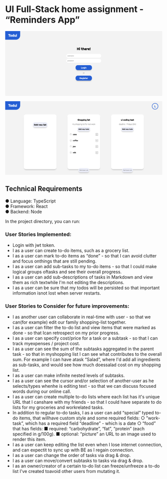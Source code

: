 # UI Full-Stack home assignment - “Reminders App”

![Screenshot](screenshot-login.png)

![Screenshot](screenshot.png)

## Technical Requirements
● Language: TypeScript <br />
● Framework: React <br />
● Backend: Node

In the project directory, you can run:

### User Stories Implemented:

- Login with jwt token.
- I as a user can create to-do items, such as a grocery list.
- I as a user can mark to-do items as “done” - so that I can avoid clutter and focus onthings that are still pending.
- I as a user can add sub-tasks to my to-do items - so that I could make logical groups oftasks and see their overall progress.
- I as a user can add sub-descriptions of tasks in Markdown and view them as rich textwhile I'm not editing the descriptions.
- I as a user can be sure that my todos will be persisted so that important information isnot lost when server restarts.



### User Stories to Consider for future improvements:

- I as another user can collaborate in real-time with user - so that we can(for example) edit our family shopping-list together.
- I as a user can filter the to-do list and view items that were marked as done - so that Ican retrospect on my prior progress.
- I as a user can specify cost/price for a task or a subtask - so that I can track myexpenses / project cost.
- I as a user can see the sum of the subtasks aggregated in the parent task - so that in myshopping list I can see what contributes to the overall sum. For example I can have atask “Salad”, where I'd add all ingredients as sub-tasks, and would see how much doessalad cost on my shopping list.
- I as a user can make infinite nested levels of subtasks.
- I as a user can see the cursor and/or selection of another-user as he selects/types whenhe is editing text - so that we can discuss focused words during our online call.
- I as a user can create multiple to-do lists where each list has it's unique URL that I canshare with my friends - so that I could have separate to do lists for my groceries and workrelated tasks.
- In addition to regular to-do tasks, I as a user can add “special” typed to-do items, that willhave custom style and some required fields:
  ○ ”work-task”, which has a required field “deadline” - which is a date
  ○ “food” that has fields:
    ■ required: “carbohydrate”, “fat”, “protein” (each specified in g/100g).
    ■ optional: “picture” an URL to an image used to render this item.
- I as a user can keep editing the list even when I lose internet connection, and can expectit to sync up with BE as I regain connection.
- I as a user can change the order of tasks via drag & drop.
- I as a user can move/convert subtasks to tasks via drag & drop.
- I as an owner/creator of a certain to-do list can freeze/unfreeze a to-do list I've created toavoid other users from mutating it.
